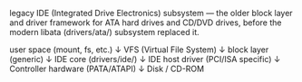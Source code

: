 legacy IDE (Integrated Drive Electronics) subsystem — the older block layer and driver framework for ATA hard drives and CD/DVD drives, before the modern libata (drivers/ata/) subsystem replaced it.

user space (mount, fs, etc.)
   ↓
VFS (Virtual File System)
   ↓
block layer (generic)
   ↓
IDE core (drivers/ide/)
   ↓
IDE host driver (PCI/ISA specific)
   ↓
Controller hardware (PATA/ATAPI)
   ↓
Disk / CD-ROM




